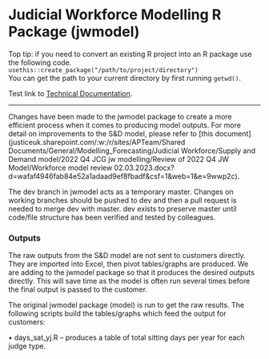 # Judicial Workforce Modelling R Package (jwmodel)

Top tip: if you need to convert an existing R project into an R package use the following code.  
`usethis::create_package("/path/to/project/directory")`  
You can get the path to your current directory by first running `getwd()`.

Test link to [Technical Documentation](./docs/tech-guide.md).

___

Changes have been made to the jwmodel package to create a more efficient process when it comes to producing model outputs. 
For more detail on improvements to the S&D model, please refer to [this document](justiceuk.sharepoint.com/:w:/r/sites/APTeam/Shared Documents/General/Modelling_Forecasting/Judicial Workforce/Supply and Demand model/2022 Q4 JCG jw modelling/Review of 2022 Q4 JW Model/Workforce model review 02.03.2023.docx?d=wafaf4946fab84e52a1adaad9ef8fbadf&csf=1&web=1&e=9wwp2c).   

The dev branch in jwmodel acts as a temporary master. Changes on working branches should be pushed to dev and then a pull request is needed to merge dev with master.  dev exists to preserve master until code/file structure has been verified and tested by colleagues. 

### Outputs 

The raw outputs from the S&D model are not sent to customers directly. They are imported into Excel, then pivot tables/graphs are produced. 
We are adding to the jwmodel package so that it produces the desired outputs directly. This will save time as the model is often run several times before the final output is passed to the customer. 

The original jwmodel package (model) is run to get the raw results. The following scripts build the tables/graphs which feed the output for customers:

•	days_sat_yj.R – produces a table of total sitting days per year for each judge type.
